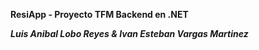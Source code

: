 ﻿**ResiApp - Proyecto TFM Backend en .NET**

***Luis Anibal Lobo Reyes & Ivan Esteban Vargas Martinez***